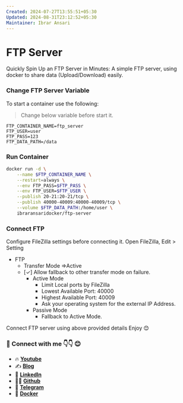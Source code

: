 ```yaml
---
Created: 2024-07-27T13:55:51+05:30
Updated: 2024-08-31T23:12:52+05:30
Maintainer: Ibrar Ansari
---
```

# FTP Server

Quickly Spin Up an FTP Server in Minutes: A simple FTP server, using docker to share data (Upload/Download) easily.

### Change FTP Server Variable

To start a container use the following:
> Change below variable before start it.
```
FTP_CONTAINER_NAME=ftp_server
FTP_USER=user
FTP_PASS=123
FTP_DATA_PATH=/data
```

### Run Container
```sh
docker run -d \
    --name $FTP_CONTAINER_NAME \
    --restart=always \
	--env FTP_PASS=$FTP_PASS \
	--env FTP_USER=$FTP_USER \
	--publish 20-21:20-21/tcp \
	--publish 40000-40009:40000-40009/tcp \
	--volume $FTP_DATA_PATH:/home/user \
	ibraransaridocker/ftp-server
```

### Connect FTP 
Configure FileZilla settings before connecting it.
Open FileZilla, Edit > Setting
- FTP
	- Transfer Mode =>Active
	- [✓] Allow fallback to other transfer mode on failure.
		-  Active Mode
			- Limit Local ports by FileZilla
			- Lowest Available Port: 40000
			- Highest Available Port: 40009
			- Ask your operating system for the external IP Address.
		- Passive Mode
			- Fallback to Active Mode.

Connect FTP server using above provided details
Enjoy 😊

### 💼 Connect with me 👇👇 😊

- 🔥 [**Youtube**](https://www.youtube.com/@DevOpsinAction?sub_confirmation=1)
- ✍ [**Blog**](https://ibraransari.blogspot.com/)
- 💼 [**LinkedIn**](https://www.linkedin.com/in/ansariibrar/)
- 👨‍💻 [**Github**](https://github.com/meibraransari?tab=repositories)
- 💬 [**Telegram**](https://t.me/DevOpsinActionTelegram)
- 🐳 [**Docker**](https://hub.docker.com/u/ibraransaridocker)
